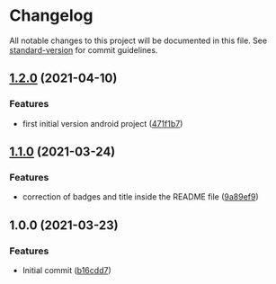 # Changelog

All notable changes to this project will be documented in this file. See [standard-version](https://github.com/conventional-changelog/standard-version) for commit guidelines.

## [1.2.0](https://github.com/danielcerongrajales/Buttons/compare/v1.1.0...v1.2.0) (2021-04-10)


### Features

*  first initial version android project ([471f1b7](https://github.com/danielcerongrajales/Buttons/commit/471f1b70ba35c8c25140fedc9132a75ce66dc632))

## [1.1.0](https://github.com/danielcerongrajales/Buttons/compare/v1.0.0...v1.1.0) (2021-03-24)


### Features

* correction of badges and title inside the  README file ([9a89ef9](https://github.com/danielcerongrajales/Buttons/commit/9a89ef9f9315eeff031e7ae395ebac981f85cb93))

## 1.0.0 (2021-03-23)


### Features

* Initial commit ([b16cdd7](https://github.com/danielcerongrajales/Buttons/commit/b16cdd72266fec3634de68cbc9b8741c60a0775e))

